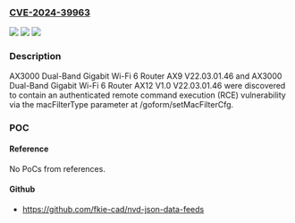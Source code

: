 ### [CVE-2024-39963](https://cve.mitre.org/cgi-bin/cvename.cgi?name=CVE-2024-39963)
![](https://img.shields.io/static/v1?label=Product&message=n%2Fa&color=blue)
![](https://img.shields.io/static/v1?label=Version&message=n%2Fa&color=blue)
![](https://img.shields.io/static/v1?label=Vulnerability&message=n%2Fa&color=brighgreen)

### Description

AX3000 Dual-Band Gigabit Wi-Fi 6 Router AX9 V22.03.01.46 and AX3000 Dual-Band Gigabit Wi-Fi 6 Router AX12 V1.0 V22.03.01.46 were discovered to contain an authenticated remote command execution (RCE) vulnerability via the macFilterType parameter at /goform/setMacFilterCfg.

### POC

#### Reference
No PoCs from references.

#### Github
- https://github.com/fkie-cad/nvd-json-data-feeds

